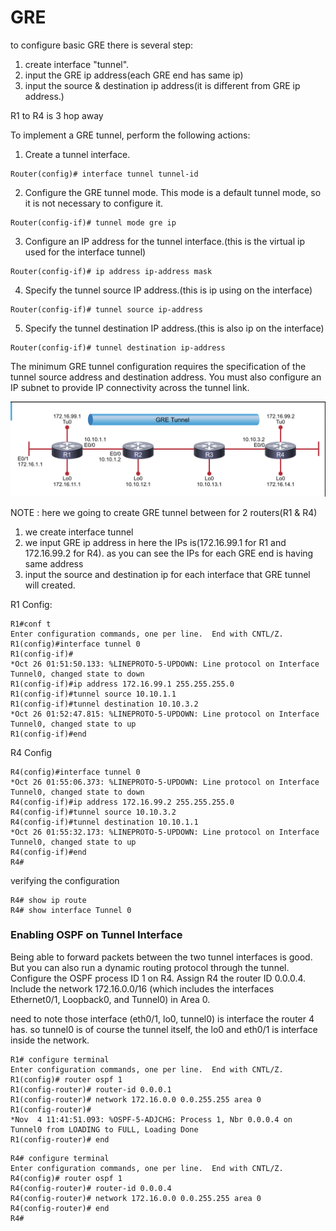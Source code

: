 # GRE

to configure basic GRE there is several step:
1. create interface "tunnel".
2. input the GRE ip address(each GRE end has same ip)
3. input the source & destination ip address(it is different from GRE ip address.)

R1 to R4 is 3 hop away

To implement a GRE tunnel, perform the following actions:
1. Create a tunnel interface.
```
Router(config)# interface tunnel tunnel-id
```
2. Configure the GRE tunnel mode. This mode is a default tunnel mode, so it is not necessary to configure it.
```
Router(config-if)# tunnel mode gre ip
```
3. Configure an IP address for the tunnel interface.(this is the virtual ip used for the interface tunnel)
```
Router(config-if)# ip address ip-address mask
```
4. Specify the tunnel source IP address.(this is ip using on the interface)
```
Router(config-if)# tunnel source ip-address
```
5. Specify the tunnel destination IP address.(this is also ip on the interface)
```
Router(config-if)# tunnel destination ip-address
```

The minimum GRE tunnel configuration requires the specification of the tunnel source address and destination address. You must also configure an IP subnet to provide IP connectivity across the tunnel link.

![Creating a VLAN](https://raw.githubusercontent.com/deliawolf/GRE/main/Screenshot%202023-10-26%20at%2009.09.58.png)


NOTE : here we going to create GRE tunnel between for 2 routers(R1 & R4)
1. we create interface tunnel
2. we input GRE ip address in here the IPs is(172.16.99.1 for R1 and 172.16.99.2 for R4).
   as you can see the IPs for each GRE end is having same address
3. input the source and destination ip for each interface that GRE tunnel will created.

R1 Config:
```
R1#conf t
Enter configuration commands, one per line.  End with CNTL/Z.
R1(config)#interface tunnel 0
R1(config-if)#
*Oct 26 01:51:50.133: %LINEPROTO-5-UPDOWN: Line protocol on Interface Tunnel0, changed state to down
R1(config-if)#ip address 172.16.99.1 255.255.255.0
R1(config-if)#tunnel source 10.10.1.1
R1(config-if)#tunnel destination 10.10.3.2
*Oct 26 01:52:47.815: %LINEPROTO-5-UPDOWN: Line protocol on Interface Tunnel0, changed state to up
R1(config-if)#end
```
R4 Config
```
R4(config)#interface tunnel 0
*Oct 26 01:55:06.373: %LINEPROTO-5-UPDOWN: Line protocol on Interface Tunnel0, changed state to down
R4(config-if)#ip address 172.16.99.2 255.255.255.0
R4(config-if)#tunnel source 10.10.3.2
R4(config-if)#tunnel destination 10.10.1.1
*Oct 26 01:55:32.173: %LINEPROTO-5-UPDOWN: Line protocol on Interface Tunnel0, changed state to up
R4(config-if)#end
R4#
```

verifying the configuration
```
R4# show ip route
R4# show interface Tunnel 0
```

### Enabling OSPF on Tunnel Interface

Being able to forward packets between the two tunnel interfaces is good. But you can also run a dynamic routing protocol through the tunnel. Configure the OSPF process ID 1 on R4. Assign R4 the router ID 0.0.0.4. Include the network 172.16.0.0/16 (which includes the interfaces Ethernet0/1, Loopback0, and Tunnel0) in Area 0.

need to note those interface (eth0/1, lo0, tunnel0) is interface the router 4 has. so tunnel0 is of course the tunnel itself, the lo0 and eth0/1 is interface inside the network.

```
R1# configure terminal
Enter configuration commands, one per line.  End with CNTL/Z.
R1(config)# router ospf 1
R1(config-router)# router-id 0.0.0.1
R1(config-router)# network 172.16.0.0 0.0.255.255 area 0
R1(config-router)#
*Nov  4 11:41:51.093: %OSPF-5-ADJCHG: Process 1, Nbr 0.0.0.4 on Tunnel0 from LOADING to FULL, Loading Done
R1(config-router)# end
```

```
R4# configure terminal
Enter configuration commands, one per line.  End with CNTL/Z.
R4(config)# router ospf 1
R4(config-router)# router-id 0.0.0.4
R4(config-router)# network 172.16.0.0 0.0.255.255 area 0
R4(config-router)# end
R4#
```
